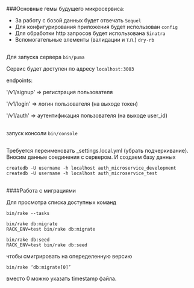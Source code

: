 ###Основные гемы будущего микросервиса:
* За работу с бозой данных будет отвечать `Sequel`
* Для конфигурирования приложения будет использован `config`
* Для обработки http запросов будет использована `Sinatra`
* Вспомогательные элементы (валидации и т.п.) `dry-rb`

##
Для запуска сервера `bin/puma`

Сервис будет доступен по адресу `localhost:3003`

endpoints:

'/v1/signup' => регистрация пользователя

'/v1/login' => логин пользователя (на выходе токен)

'/v1/auth'  => аутентификация пользователя (на выходе user_id)
##
запуск консоли `bin/console`
##
Требуется переименовать _settings.local.yml (убрать подчеркивание).
Вносим данные соединения с сервером. И создаем базу данных

`createdb -U username -h localhost auth_microservice_development`
`createdb -U username -h localhost auth_microservice_test`
##
####Работа с миграциями

Для просмотра списка доступных команд
```
bin/rake --tasks
```
```
bin/rake db:migrate
RACK_ENV=test bin/rake db:migrate

bin/rake db:seed
RACK_ENV=test bin/rake db:seed
```
чтобы смигрировать на опеределенную версию
```
bin/rake ‘db:migrate[0]’
```
вместо 0 можно указать timestamp файла.